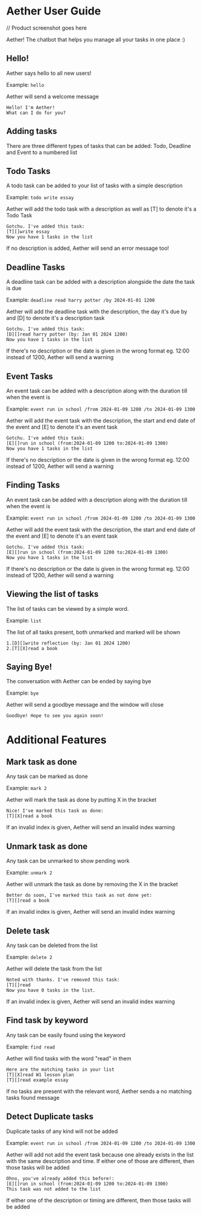 # Aether User Guide


// Product screenshot goes here

Aether! The chatbot that helps you manage all your tasks in one place :)

## Hello!


Aether says hello to all new users!


Example: `hello`

Aether will send a welcome message

```
Hello! I'm Aether!
What can I do for you?
```

## Adding tasks

There are three different types of tasks that can be added: Todo,
Deadline and Event to a numbered list


## Todo Tasks

A todo task can be added to your list of tasks with a simple description


Example: `todo write essay`

Aether will add the todo task with a description as well as [T] to denote 
it's a Todo Task

```
Gotchu. I've added this task: 
[T][]write essay
Now you have 1 tasks in the list
```
If no description is added, Aether will send an error message too!

## Deadline Tasks
A deadline task can be added with a description
alongside the date the task is due 


Example: `deadline read harry potter /by 2024-01-01 1200`

Aether will add the deadline task with the description,
the day it's due by and [D] to denote it's a description task

```
Gotchu. I've added this task: 
[D][]read harry potter (by: Jan 01 2024 1200)
Now you have 1 tasks in the list
```
If there's no description or the date is given in the wrong format eg. 12:00 
instead of 1200, Aether will send a warning

## Event Tasks
An event task can be added with a description
along with the duration till when the event is


Example: `event run in school /from 2024-01-09 1200 /to 2024-01-09 1300`

Aether will add the event task with the description,
the start and end date of the event and [E] to denote it's an event task

```
Gotchu. I've added this task: 
[E][]run in school (from:2024-01-09 1200 to:2024-01-09 1300)
Now you have 1 tasks in the list
```
If there's no description or the date is given in the wrong format eg. 12:00
instead of 1200, Aether will send a warning
## Finding Tasks
An event task can be added with a description
along with the duration till when the event is


Example: `event run in school /from 2024-01-09 1200 /to 2024-01-09 1300`

Aether will add the event task with the description,
the start and end date of the event and [E] to denote it's an event task

```
Gotchu. I've added this task: 
[E][]run in school (from:2024-01-09 1200 to:2024-01-09 1300)
Now you have 1 tasks in the list
```
If there's no description or the date is given in the wrong format eg. 12:00
instead of 1200, Aether will send a warning
## Viewing the list of tasks
The list of tasks can be viewed by a simple word.


Example: `list`

The list of all tasks present, both unmarked and marked will be shown

```
1.[D][]write reflection (by: Jan 01 2024 1200)
2.[T][X]read a book
```
## Saying Bye!
The conversation with Aether can be ended by saying bye


Example: `bye`

Aether will send a goodbye message and the window will close

```
Goodbye! Hope to see you again soon!
```
# Additional Features

## Mark task as done
Any task can be marked as done


Example: `mark 2`

Aether will mark the task as done by putting X in the bracket

```
Nice! I've marked this task as done:
[T][X]read a book
```
If an invalid index is given, Aether will send an invalid index warning
## Unmark task as done
Any task can be unmarked to show pending work


Example: `unmark 2`

Aether will unmark the task as done by removing the X in the bracket

```
Better do soon, I've marked this task as not done yet:
[T][]read a book
```
If an invalid index is given, Aether will send an invalid index warning
## Delete task
Any task can be deleted from the list


Example: `delete 2`

Aether will delete the task from the list

```
Noted with thanks. I've removed this task:
[T][]read
Now you have 0 tasks in the list.
```
If an invalid index is given, Aether will send an invalid index warning
## Find task by keyword
Any task can be easily found using the keyword


Example: `find read`

Aether will find tasks with the word "read" in them

```
Here are the matching tasks in your list
[T][X]read W1 lesson plan
[T][]read example essay
```
If no tasks are present with the relevant word, Aether sends a no 
matching tasks found message
## Detect Duplicate tasks
Duplicate tasks of any kind will not be added 

Example: `event run in school /from 2024-01-09 1200 /to 2024-01-09 1300`

Aether will add not add the event task because one already exists
in the list with the same description and time.
If either one of those are different, then those tasks will be added

```
Ohno, you've already added this before!:
[E][]run in school (from:2024-01-09 1200 to:2024-01-09 1300)
This task was not added to the list
```
If either one of the description or timing are different, 
then those tasks will be added
